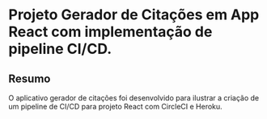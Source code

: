 # Projeto Gerador de Citações em App React com implementação de pipeline CI/CD.
## Resumo
O aplicativo gerador de citações foi desenvolvido para ilustrar a criação de um pipeline de CI/CD para projeto React com CircleCI e Heroku.



